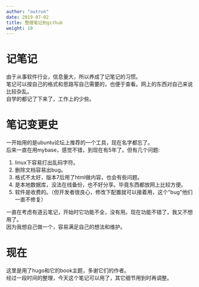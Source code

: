 ```yaml
---
author: "outrun"
date: 2019-07-02
title: 整理笔记到github
weight: 10
---
```


# 记笔记
由于从事软件行业，信息量大，所以养成了记笔记的习惯。<br/>
笔记可以按自己的格式和思路写自己需要的，也便于查看。网上的东西对自己来说比较杂乱。<br/>
自学的都记了下来了，工作上的少些。

# 笔记变更史
一开始用的是ubuntu论坛上推荐的一个工具，现在名字都忘了。<br/>
后来一直在用mybase，感觉不错，到现在有5年了。但有几个问题:


1. linux下容易打出乱码字符。
2. 删除文档容易出bug。
3. 格式不太好，版本7后用了html做内容，也会有些问题。
4. 是本地数据库，没法在线备份，也不好分享。毕竟东西都放网上比较方便。
5. 软件是收费的。（但开发者很良心，修改下配置就可以接着用，这个"bug"他们一直不修复）

一直在考虑有道云笔记，开始时它功能不全，没有用。现在功能不错了，我又不想用了。<br/>
因为我想自己做一个，容易满足自己的想法和维护。<br/>

# 现在
这里是用了hugo和它的book主题，多谢它们的作者。<br/>
经过一段时间的整理，今天这个笔记可以用了，其它细节用到时再调整。

